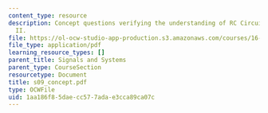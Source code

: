 ```yaml
---
content_type: resource
description: Concept questions verifying the understanding of RC Circuit Equations
  II.
file: https://ol-ocw-studio-app-production.s3.amazonaws.com/courses/16-01-unified-engineering-i-ii-iii-iv-fall-2005-spring-2006/1aa186f85daecc577adae3cca89ca07c_s09_concept.pdf
file_type: application/pdf
learning_resource_types: []
parent_title: Signals and Systems
parent_type: CourseSection
resourcetype: Document
title: s09_concept.pdf
type: OCWFile
uid: 1aa186f8-5dae-cc57-7ada-e3cca89ca07c
---
```

